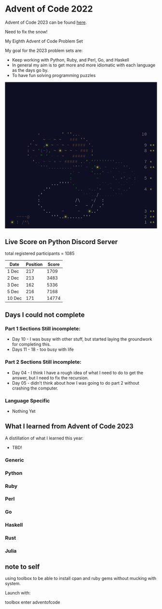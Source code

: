# Advent of Code 2022

Advent of Code 2023 can be found [here](https://adventofcode.com/2023).

Need to fix the snow! 

My Eighth Advent of Code Problem Set

My goal for the 2023 problem sets are:

- Keep working with Python, Ruby, and Perl, Go, and Haskell
- In general my aim is to get more and more idiomatic with each language as the days go by.
- To have fun solving programming puzzles

![2023 stars](https://github.com/djotaku/adventofcode/blob/3b034d829c59bbb0b1dfaa7153e0eb62463e9e5b/screenshots/2023/20231210.png)


## Live Score on Python Discord Server

total registered participants = 1085 

| Date   | Position | Score |
|--------|----------|-------|
| 1 Dec  | 217      | 1709  |
| 2 Dec  | 213      | 3483  |
| 3 Dec  | 162      | 5336  |
| 5 Dec  | 216      | 7168  |
| 10 Dec | 171      | 14774 |


## Days I could not complete
### Part 1 Sections Still incomplete:
- Day 10 - I was busy with other stuff, but started laying the groundwork for completing this.
- Days 11 - 18 - too busy with life
### Part 2 Sections Still incomplete:
- Day 04 - I think I have a rough idea of what I need to do to get the answer, but I need to fix the recursion. 
- Day 05 - didn't think about how I was going to do part 2 without crashing the computer.
### Language Specific
- Nothing Yet

## What I learned from Advent of Code 2023

A distillation of what I learned this year:
- TBD!

### Generic

### Python

### Ruby

### Perl

### Go

### Haskell

### Rust

### Julia

## note to self

using toolbox to be able to install cpan and ruby gems without mucking with system.

Launch with:

toolbox enter adventofcode
